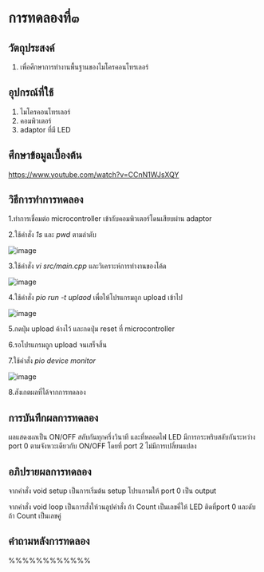 # การทดลองที่๓

## วัตถุประสงค์
1. เพื่อศึกษาการทำงานพื้นฐานของไมโครคอนโทรเลอร์

## อุปกรณ์ที่ใช้
1. ไมโครคอนโทรเลอร์
2. คอมพิวเตอร์
3. adaptor ที่มี LED

## ศึกษาข้อมูลเบื้องต้น

https://www.youtube.com/watch?v=CCnN1WJsXQY

## วิธีการทำการทดลอง

1.ทำการเชื่อมต่อ microcontroller เข้ากับคอมพิวเตอร์โดนเสียบผ่าน adaptor

2.ใช้คำสั่ง _1s_ และ _pwd_ ตามลำดับ

![image](https://user-images.githubusercontent.com/80879398/112193392-6d9e1300-8c3a-11eb-8fd7-37d6bef9156b.png)

3.ใช้คำสั่ง _vi src/main.cpp_ และวิเคราะห์การทำงานของโค้ด

![image](https://user-images.githubusercontent.com/80879398/112193397-6ecf4000-8c3a-11eb-9487-87e288da6bef.png)

4.ใช้คำสั่ง _pio run -t uplaod_ เพื่อให้โปรแกรมถูก upload เข้าไป

![image](https://user-images.githubusercontent.com/80879398/112193399-6f67d680-8c3a-11eb-8aeb-c9aac3350b0b.png)

5.กดปุ่ม upload ค้างไว้ และกดปุ่ม reset ที่ microcontroller

6.รอโปรแกรมถูก upload จนเสร็จสิ้น

7.ใช้คำสั่ง _pio device monitor_ 

![image](https://user-images.githubusercontent.com/80879398/112193404-70006d00-8c3a-11eb-9224-229ac0dcb13e.png)

8.สังเกตผลที่ได้จากการทดลอง

## การบันทึกผลการทดลอง

ผลแสดงผลเป็น ON/OFF สลับกันทุกครึ่งวินาที และที่หลอดไฟ LED มีการกระพริบสลับกันระหว่าง port 0 ตามจังหวะเดียวกับ ON/OFF โดยที่ port 2 ไม่มีการเปลี่ยนแปลง

## อภิปรายผลการทดลอง

จากคำสั่ง void setup เป็นการเริ่มต้น setup โปรแกรมให้ port 0 เป็น output

จากคำสั่ง void loop เป็นการสั่งให้วนลูปคำสั่ง ถ้า Count เป็นเลขคี่ให้ LED ติดที่port 0 และดับถ้า Count เป็นเลขคู่

## คำถามหลังการทดลอง

%%%%%%%%%%%%
